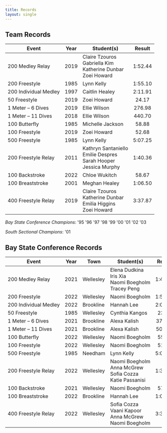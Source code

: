 ```yaml
---
title: Records
layout: single
---
```


## Team Records

| Event                                  | Year | Student(s)                                                                                        | Result  |
|----------------------------------------|:----:|---------------------------------------------------------------------------------------------------|:-------:|
| 200&nbsp;Medley&nbsp;Relay             | 2019 | Claire&nbsp;Tzouros <br> Gabriella&nbsp;Kim <br> Katherine&nbsp;Dunbar <br> Zoei&nbsp;Howard      | 1:52.44 |
| 200&nbsp;Freestyle                     | 1985 | Lynn&nbsp;Kelly                                                                                   | 1:55.10 |
| 200&nbsp;Individual&nbsp;Medley        | 1997 | Caitlin&nbsp;Healey                                                                               | 2:11.91 |
| 50&nbsp;Freestyle                      | 2019 | Zoei&nbsp;Howard                                                                                  |  24.17  |
| 1&nbsp;Meter&nbsp;–&nbsp;6&nbsp;Dives  | 2019 | Ellie&nbsp;Wilson                                                                                 | 276.98  |
| 1&nbsp;Meter&nbsp;–&nbsp;11&nbsp;Dives | 2018 | Ellie&nbsp;Wilson                                                                                 | 440.70  |
| 100&nbsp;Butterfly                     | 1985 | Michelle&nbsp;Jackson                                                                             |  58.88  |
| 100&nbsp;Freestyle                     | 2019 | Zoei&nbsp;Howard                                                                                  |  52.68  |
| 500&nbsp;Freestyle                     | 1985 | Lynn&nbsp;Kelly                                                                                   | 5:07.25 |
| 200&nbsp;Freestyle&nbsp;Relay          | 2011 | Kathryn&nbsp;Santaniello <br> Emilie&nbsp;Despres <br> Sarah&nbsp;Hooper <br> Jessica&nbsp;Murphy | 1:40.36 |
| 100&nbsp;Backstroke                    | 2022 | Chloe&nbsp;Wukitch                                                                                |  58.67  |
| 100&nbsp;Breaststroke                  | 2001 | Meghan&nbsp;Healey                                                                                | 1:06.50 |
| 400&nbsp;Freestyle&nbsp;Relay          | 2019 | Claire&nbsp;Tzouros <br> Katherine&nbsp;Dunbar <br> Emilia&nbsp;Higgins <br> Zoei&nbsp;Howard     | 3:37.87 |

_Bay State Conference Champions_: '95 '96 '97 '98 '99 '00 '01 '02 '03

_South Sectional Champions_: '01

## Bay State Conference Records

| Event                                  | Year | Town      | Student(s)                                                                                | Result  |
|----------------------------------------|:----:|-----------|-------------------------------------------------------------------------------------------|:-------:|
| 200&nbsp;Medley&nbsp;Relay             | 2021 | Wellesley | Elena&nbsp;Dudkina <br> Iris&nbsp;Xia <br> Naomi&nbsp;Boegholm <br> Tracey&nbsp;Peng      | 1:48.78 |
| 200&nbsp;Freestyle                     | 2022 | Wellesley | Naomi&nbsp;Boegholm                                                                       | 1:52.43 |
| 200&nbsp;Individual&nbsp;Medley        | 2022 | Brookline | Hannah&nbsp;Lee                                                                           | 2:07.62 |
| 50&nbsp;Freestyle                      | 1985 | Wellesley | Cynthia&nbsp;Kangos                                                                       |  23.89  |
| 1&nbsp;Meter&nbsp;–&nbsp;6 Dives       | 2021 | Brookline | Alexa&nbsp;Kalish                                                                         | 371.25  |
| 1&nbsp;Meter&nbsp;–&nbsp;11&nbsp;Dives | 2021 | Brookline | Alexa&nbsp;Kalish                                                                         | 506.70  |
| 100&nbsp;Butterfly                     | 2022 | Wellesley | Naomi&nbsp;Boegholm                                                                       |  55.80  |
| 100&nbsp;Freestyle                     | 2022 | Wellesley | Naomi&nbsp;Boegholm                                                                       |  51.20  |
| 500&nbsp;Freestyle                     | 1985 | Needham   | Lynn&nbsp;Kelly                                                                           | 5:07.25 |
| 200&nbsp;Freestyle&nbsp;Relay          | 2022 | Wellesley | Naomi&nbsp;Boegholm <br> Anna&nbsp;McGrew <br> Sofia&nbsp;Cozza <br> Katie&nbsp;Passanisi | 1:38.12 |
| 100&nbsp;Backstroke                    | 2021 | Wellesley | Naomi&nbsp;Boegholm                                                                       |  57.73  |
| 100&nbsp;Breaststroke                  | 2022 | Brookline | Hannah&nbsp;Lee                                                                           | 1:04.67 |
| 400&nbsp;Freestyle&nbsp;Relay          | 2022 | Wellesley | Sofia&nbsp;Cozza <br> Vaani&nbsp;Kapoor <br> Anna&nbsp;McGrew <br> Naomi&nbsp;Boegholm    | 3:35.82 |
